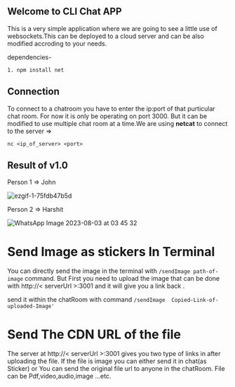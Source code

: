 ## Welcome to CLI Chat APP

This is a very simple application where we are going to see a little use of websockets.This can be deployed to a cloud server and can be also modified accroding 
to your needs.
    
dependencies-
    
    1. npm install net

## Connection 
To connect to a chatroom you have to enter the ip:port of that purticular chat room. For now it is only be operating on port 3000. But it can be modified to use
multiple chat room at a time.We are using **netcat** to connect to the server =>
    
    nc <ip_of_server> <port>

## Result of v1.0

Person 1 =>  John 

![ezgif-1-75fdb47b5d](https://github.com/HarshitMishraGit/Cli-Messasging-tool/assets/93585405/6b1056a1-243a-4941-b88c-3a82cb28cb90)


Person 2 => Harshit

![WhatsApp Image 2023-08-03 at 03 45 32](https://github.com/HarshitMishraGit/Cli-Messasging-tool/assets/93585405/2e03a6fa-98e1-4659-a618-05c0b0a28d4a)

# Send Image as stickers In Terminal
You can directly send the image in the terminal with `/sendImage path-of-image` command.
But First you need to upload the image that can be done with http://< serverUrl >:3001 and it will give you a link back .


send it within the chatRoom with command `/sendImage  Copied-Link-of-uploaded-Image'`

# Send The CDN URL of the file
The server at http://< serverUrl >:3001 gives you two type of links in after uploading the file. If the file is image you can either send it in chat(as Sticker) or You can send the original file url to anyone in the chatRoom. File can be Pdf,video,audio,image ...etc. 

